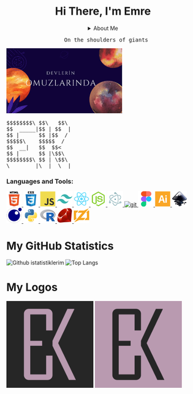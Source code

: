 <h1 align="center">Hi There, I'm Emre</h1>

<details align="center">
<summary>About Me</summary>
I'm Emre Kayık and 19, I live in Turkey.

</details>

<pre align="center">
  On the shoulders of giants
</pre>

<img src="https://github.com/emrekayik/svg_files/blob/main/Ads%C4%B1z%20tasar%C4%B1m.png?raw=true" data-canonical-src="https://github.com/emrekayik/svg_files/blob/main/Ads%C4%B1z%20tasar%C4%B1m.png?raw=true" width="60%"/>

<pre>
$$$$$$$$\ $$\   $$\ 
$$  _____|$$ | $$  |
$$ |      $$ |$$  / 
$$$$$\    $$$$$  /  
$$  __|   $$  $$<   
$$ |      $$ |\$$\  
$$$$$$$$\ $$ | \$$\ 
\________|\__|  \__|         
</pre>

<h3 align="left">Languages and Tools:</h3>
<p align="left">
  <a href="https://www.w3.org/html/" target="_blank">
    <img src="https://raw.githubusercontent.com/devicons/devicon/master/icons/html5/html5-original-wordmark.svg" alt="html5" width="40" height="40" />
  </a>
  <a href="https://www.w3schools.com/css/" target="_blank">
    <img src="https://raw.githubusercontent.com/devicons/devicon/master/icons/css3/css3-original-wordmark.svg" alt="css3" width="40" height="40" />
  </a>
  <a href="https://developer.mozilla.org/en-US/docs/Web/JavaScript" target="_blank">
    <img src="https://raw.githubusercontent.com/devicons/devicon/master/icons/javascript/javascript-original.svg" alt="javascript" width="40" height="40" />
  </a>
  <a href="https://tailwindcss.com/" target="_blank">
    <img src="https://raw.githubusercontent.com/devicons/devicon/master/icons/tailwindcss/tailwindcss-plain.svg" alt="tailwindcss" width="40" height="40" />
  </a>
  <a href="https://reactjs.org/" target="_blank">
    <img src="https://raw.githubusercontent.com/devicons/devicon/master/icons/react/react-original.svg" alt="vuejs" width="40" height="40" />
  </a>
  <a href="https://nodejs.org/" target="_blank">
    <img src="https://raw.githubusercontent.com/devicons/devicon/master/icons/nodejs/nodejs-original.svg" alt="nodejs" width="40" height="40" />
  </a>
  <a href="https://www.electronjs.org/" target="_blank">
    <img src="https://raw.githubusercontent.com/devicons/devicon/master/icons/electron/electron-original.svg" alt="electron" width="40" height="40">
  </a>
  <a href="https://git-scm.com/" target="_blank">
    <img src="https://www.vectorlogo.zone/logos/git-scm/git-scm-icon.svg" alt="git" width="40" height="40" />
  </a>
  <a href="https://www.figma.com/" target="_blank">
    <img src="https://raw.githubusercontent.com/devicons/devicon/master/icons/figma/figma-original.svg" alt="figma" width="40" height="40" />
  </a>
  <a href="https://www.adobe.com/tr/products/illustrator.html" target="_blank">
    <img src="https://raw.githubusercontent.com/devicons/devicon/master/icons/illustrator/illustrator-plain.svg" alt="illustrator" width="40" height="40" />
  </a>
  <a href="https://inkscape.org/" target="_blank">
    <img src="https://raw.githubusercontent.com/devicons/devicon/master/icons/inkscape/inkscape-original.svg" alt="inkscape" width="40" height="40" />
  </a>
  <a href="https://www.lua.org/" target="_blank">
    <img src="https://raw.githubusercontent.com/devicons/devicon/master/icons/lua/lua-original.svg" alt="lua" width="40" height="40" />
  </a>
  <a href="https://www.python.org/" target="_blank">
    <img src="https://raw.githubusercontent.com/devicons/devicon/master/icons/python/python-original.svg" alt="python" width="40" height="40" />
  </a>
  <a href="https://www.r-project.org/" target="_blank">
    <img src="https://raw.githubusercontent.com/devicons/devicon/master/icons/r/r-original.svg" alt="r" width="40" height="40" />
  </a>
  <a href="https://www.ruby-lang.org/" target="_blank">
    <img src="https://raw.githubusercontent.com/devicons/devicon/master/icons/ruby/ruby-original.svg" alt="ruby" width="40" height="40" />
  </a>
  <a href="https://ziglang.org/" target="_blank">
    <img src="https://raw.githubusercontent.com/devicons/devicon/master/icons/zig/zig-original.svg" alt="" width="40" height="40" />
  </a>
</p>

# My GitHub Statistics

![Github istatistiklerim](https://github-readme-stats.vercel.app/api?username=emrekayik&show_icons=true&theme=radical)
![Top Langs](https://github-readme-stats.vercel.app/api/top-langs/?username=emrekayik)

# My Logos

<div>
<img src="https://raw.githubusercontent.com/emrekayik/svg_files/main/ANA-LOGO.svg" data-canonical-src="https://raw.githubusercontent.com/emrekayik/svg_files/main/ANA-LOGO.svg" width="45%"/>
<img src="https://raw.githubusercontent.com/emrekayik/svg_files/main/logo1.svg" data-canonical-src="https://raw.githubusercontent.com/emrekayik/svg_files/main/logo1.svg" width="45%"/>
</div>
